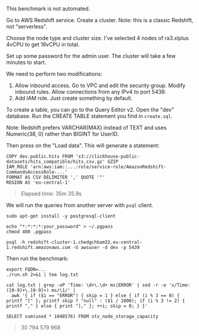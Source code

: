 This benchmark is not automated.

Go to AWS Redshift service.
Create a cluster. Note: this is a classic Redshift, not "serverless".

Choose the node type and cluster size.
I've selected 4 nodes of ra3.xlplus 4vCPU to get 16vCPU in total.

Set up some password for the admin user.
The cluster will take a few minutes to start.

We need to perform two modifications:
1. Allow inbound access. Go to VPC and edit the security group. Modify inbound rules. Allow connections from any IPv4 to port 5439.
2. Add IAM role. Just create something by default.

To create a table, you can go to the Query Editor v2.
Open the "dev" database.
Run the CREATE TABLE statement you find in `create.sql`.

Note: Redshift prefers VARCHAR(MAX) instead of TEXT and uses Numeric(38, 0) rather than BIGINT for UserID.

Then press on the "Load data".
This will generate a statement:

```
COPY dev.public.hits FROM 's3://clickhouse-public-datasets/hits_compatible/hits.csv.gz' GZIP
IAM_ROLE 'arn:aws:iam::...:role/service-role/AmazonRedshift-CommandsAccessRole-...'
FORMAT AS CSV DELIMITER ',' QUOTE '"'
REGION AS 'eu-central-1'
```

> Elapsed time: 35m 35.9s

We will run the queries from another server with `psql` client.

```
sudo apt-get install -y postgresql-client

echo "*:*:*:*:your_password" > ~/.pgpass
chmod 400 .pgpass

psql -h redshift-cluster-1.chedgchbam32.eu-central-1.redshift.amazonaws.com -U awsuser -d dev -p 5439
```

Then run the benchmark:
```
export FQDN=...
./run.sh 2>&1 | tee log.txt

cat log.txt | grep -oP 'Time: \d+\.\d+ ms|ERROR' | sed -r -e 's/Time: ([0-9]+\.[0-9]+) ms/\1/' |
  awk '{ if ($1 == "ERROR") { skip = 1 } else { if (i % 3 == 0) { printf "[" }; printf skip ? "null" : ($1 / 1000); if (i % 3 != 2) { printf "," } else { print "]," }; ++i; skip = 0; } }'
```

`SELECT sum(used * 1048576) FROM stv_node_storage_capacity`

> 30 794 579 968 

